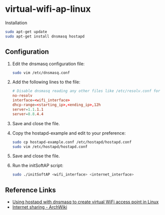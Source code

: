 # virtual-wifi-ap-linux

Installation
```bash
sudo apt-get update
sudo apt-get install dnsmasq hostapd
```

## Configuration

1. Edit the dnsmasq configuration file:
    ```bash
    sudo vim /etc/dnsmasq.conf
    ```
2. Add the following lines to the file:
    ```conf
    # Disable dnsmasq reading any other files like /etc/resolv.conf for nameservers (as preferred)
    no-resolv
    interface=<wifi_interface>
    dhcp-range=<starting_ip>,<ending_ip>,12h
    server=1.1.1.1
    server=8.8.4.4
    ```
3. Save and close the file.
4. Copy the hostapd-example and edit to your preference:
    ```bash
    sudo cp hostapd-example.conf /etc/hostapd/hostapd.conf
    sudo vim /etc/hostapd/hostapd.conf
    ```
5. Save and close the file.

6. Run the initSoftAP script:
    ```bash
    sudo ./initSoftAP <wifi_interface> <internet_interface>
    ```

## Reference Links

- [Using hostapd with dnsmasq to create virtual WiFi access point in Linux](https://nims11.wordpress.com/2013/05/22/using-hostapd-with-dnsmasq-to-create-virtual-wifi-access-point-in-linux/)
- [Internet sharing - ArchWiki](https://wiki.archlinux.org/title/Internet_sharing)